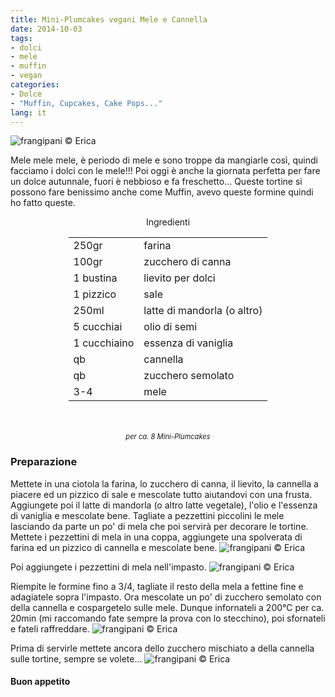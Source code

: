 ```yaml
---
title: Mini-Plumcakes vegani Mele e Cannella
date: 2014-10-03
tags:
- dolci
- mele
- muffin
- vegan
categories:
- Dolce
- "Muffin, Cupcakes, Cake Pops..."
lang: it
---
```

![](header.jpg "frangipani © Erica")

Mele mele mele, è periodo di mele e sono troppe da mangiarle così, quindi facciamo i dolci con le mele!!! Poi oggi è anche la giornata perfetta per fare un dolce autunnale, fuori è nebbioso e fa freschetto... Queste tortine si possono fare benissimo anche come Muffin, avevo queste formine quindi ho fatto queste.


<div id="wrapper" style="text-align: center">
  <div id="yourdiv" style="display: inline-block;">
    <div class="ingredients">
      <div class="ingredients-title">Ingredienti</div>
      <table>
        <tbody>
          <tr>
            <td>250gr</td>
            <td>farina</td>
          </tr>
          <tr>
            <td>100gr</td>
            <td>zucchero di canna</td>
          </tr>
          <tr>
            <td>1 bustina</td>
            <td>lievito per dolci</td>
          </tr>
          <tr>
            <td>1 pizzico</td>
            <td>sale</td>
          </tr>
          <tr>
            <td>250ml</td>
            <td>latte di mandorla (o altro)</td>
          </tr>
          <tr>
            <td>5 cucchiai</td>
            <td>olio di semi</td>
          </tr>
          <tr>
            <td>1 cucchiaino</td>
            <td>essenza di vaniglia</td>
          </tr>
          <tr>
            <td>qb</td>
            <td>cannella</td>
          </tr>
          <tr>
            <td>qb</td>
            <td>zucchero semolato</td>
          </tr>
          <tr>
            <td>3-4</td>
            <td>mele</td>
          </tr>
        </tbody>
      </table>
      <br></br>
       <i class="pull-right" style="font-size: 80%;">per ca. 8 Mini-Plumcakes</i>
    </div>
  </div>
</div>


<h3>
  <font color="grey">
    <i class="fa-solid fa-gears"></i>
  </font> Preparazione
</h3>

Mettete in una ciotola la farina, lo zucchero di canna, il lievito, la cannella a piacere ed un pizzico di sale e mescolate tutto aiutandovi con una frusta. Aggiungete poi il latte di mandorla (o altro latte vegetale), l'olio e l'essenza di vaniglia e mescolate bene. Tagliate a pezzettini piccolini le mele lasciando da parte un po' di mela che poi servirà per decorare le tortine. Mettete i pezzettini di mela in una coppa, aggiungete una spolverata di farina ed un pizzico di cannella e mescolate bene.
![](mele.jpg "frangipani © Erica")

Poi aggiungete i pezzettini di mela nell'impasto.
![](impasto.jpg "frangipani © Erica")

Riempite le formine fino a 3/4, tagliate il resto della mela a fettine fine e adagiatele sopra l'impasto. Ora mescolate un po' di zucchero semolato con della cannella e cospargetelo sulle mele. Dunque infornateli a 200°C per ca. 20min (mi raccomando fate sempre la prova con lo stecchino), poi sfornateli e fateli raffreddare.
![](formine.jpg "frangipani © Erica")

Prima di servirle mettete ancora dello zucchero mischiato a della cannella sulle tortine, sempre se volete...
![](risultato.jpg "frangipani © Erica")


<h4>Buon appetito
  <font color="red">
    <i class="fa-regular fa-face-smile"></i>
  </font>
</h4>
